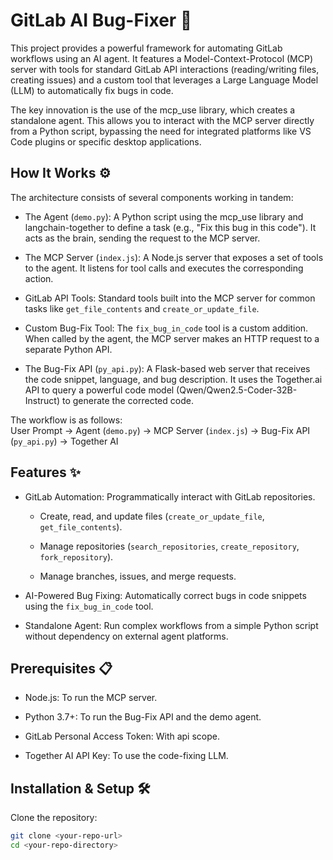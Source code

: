 # GitLab AI Bug-Fixer 🤖

This project provides a powerful framework for automating GitLab workflows using an AI agent. It features a Model-Context-Protocol (MCP) server with tools for standard GitLab API interactions (reading/writing files, creating issues) and a custom tool that leverages a Large Language Model (LLM) to automatically fix bugs in code.

The key innovation is the use of the mcp_use library, which creates a standalone agent. This allows you to interact with the MCP server directly from a Python script, bypassing the need for integrated platforms like VS Code plugins or specific desktop applications.

## How It Works ⚙️

The architecture consists of several components working in tandem:

- The Agent (`demo.py`): A Python script using the mcp_use library and langchain-together to define a task (e.g., "Fix this bug in this code"). It acts as the brain, sending the request to the MCP server.

- The MCP Server (`index.js`): A Node.js server that exposes a set of tools to the agent. It listens for tool calls and executes the corresponding action.

- GitLab API Tools: Standard tools built into the MCP server for common tasks like `get_file_contents` and `create_or_update_file`.

- Custom Bug-Fix Tool: The `fix_bug_in_code` tool is a custom addition. When called by the agent, the MCP server makes an HTTP request to a separate Python API.

- The Bug-Fix API (`py_api.py`): A Flask-based web server that receives the code snippet, language, and bug description. It uses the Together.ai API to query a powerful code model (Qwen/Qwen2.5-Coder-32B-Instruct) to generate the corrected code.

The workflow is as follows:  
User Prompt -> Agent (`demo.py`) -> MCP Server (`index.js`) -> Bug-Fix API (`py_api.py`) -> Together AI

## Features ✨

- GitLab Automation: Programmatically interact with GitLab repositories.

  - Create, read, and update files (`create_or_update_file`, `get_file_contents`).

  - Manage repositories (`search_repositories`, `create_repository`, `fork_repository`).

  - Manage branches, issues, and merge requests.

- AI-Powered Bug Fixing: Automatically correct bugs in code snippets using the `fix_bug_in_code` tool.

- Standalone Agent: Run complex workflows from a simple Python script without dependency on external agent platforms.

## Prerequisites 📋

- Node.js: To run the MCP server.

- Python 3.7+: To run the Bug-Fix API and the demo agent.

- GitLab Personal Access Token: With api scope.

- Together AI API Key: To use the code-fixing LLM.

## Installation & Setup 🛠️

Clone the repository:

```bash
git clone <your-repo-url>
cd <your-repo-directory>
